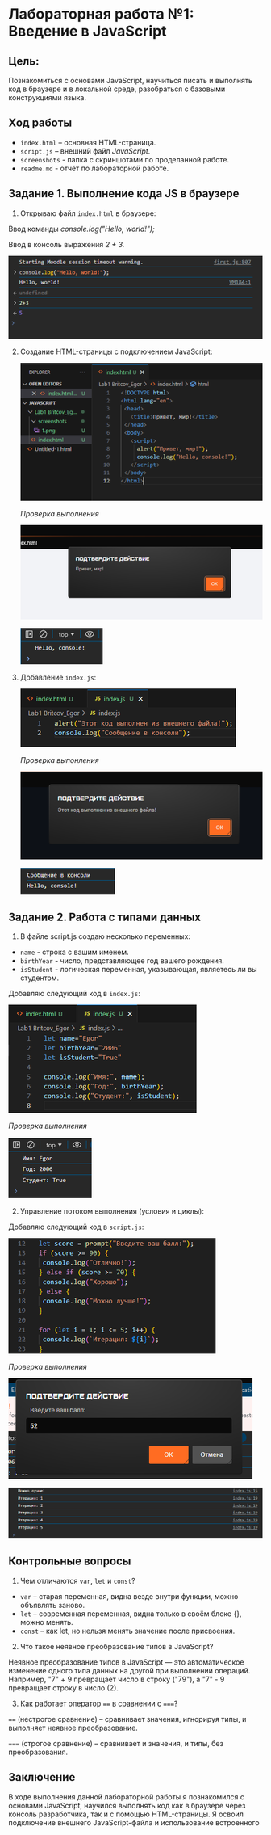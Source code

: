
# Лабораторная работа №1: Введение в JavaScript

## Цель:
Познакомиться с основами JavaScript, научиться писать и выполнять код в браузере и в локальной среде, разобраться с базовыми конструкциями языка.

## Ход работы
- `index.html` – основная HTML-страница.
- `script.js` – внешний файл *JavaScript*.
- `screenshots` - папка с скриншотами по проделанной работе.
- `readme.md` - отчёт по лабораторной работе.

## Задание 1. Выполнение кода JS в браузере
1. Открываю файл `index.html` в браузере:


 Ввод команды *console.log("Hello, world!");* 

 
 Ввод в консоль выражения *2 + 3.*
   
   ![S1](screenshots/1.png)
   
2. Создание HTML-страницы с подключением JavaScript:

   ![S2](screenshots/2.png)


   *Проверка выполнения*


   ![S3](screenshots/3.png)


   ![S4](screenshots/7.png)

4. Добавление `index.js`:


   ![S5](screenshots/4.png)
   
   *Проверка выпонления*


   ![S6](screenshots/6.png)


   ![S7](screenshots/8.png)




## Задание 2. Работа с типами данных

1. В файле script.js создаю несколько переменных:
- `name` - строка с вашим именем.
- `birthYear` - число, представляющее год вашего рождения.
- `isStudent` - логическая переменная, указывающая, являетесь ли вы студентом.


Добавляю следующий код в `index.js`:


![S8](screenshots/10.png)

*Проверка выполнения*

![S9](screenshots/9.png)

2. Управление потоком выполнения (условия и циклы):


Добавляю следующий код в `script.js`:

![S10](screenshots/13.png)

*Проверка выполнения*

![S11](screenshots/11.png)

![S12](screenshots/12.png)

## Контрольные вопросы
1. Чем отличаются `var`, `let` и `const`?

- `var` – старая переменная, видна везде внутри функции, можно объявлять заново.
- `let` – современная переменная, видна только в своём блоке {}, можно менять.
- `const` – как let, но нельзя менять значение после присвоения.

2. Что такое неявное преобразование типов в JavaScript?

Неявное преобразование типов в JavaScript — это автоматическое изменение одного типа данных на другой при выполнении операций. Например, "7" + 9 превращает число в строку ("79"), а "7" - 9 превращает строку в число (2).

3. Как работает оператор `==` в сравнении с `===`?

`==` (нестрогое сравнение) – сравнивает значения, игнорируя типы, и выполняет неявное преобразование.

`===` (строгое сравнение) – сравнивает и значения, и типы, без преобразования.


## Заключение
В ходе выполнения данной лабораторной работы я познакомился с основами JavaScript, научился выполнять код как в браузере через консоль разработчика, так и с помощью HTML-страницы. Я освоил подключение внешнего JavaScript-файла и использование встроенного <script> в HTML.

- Основные типы данных в JavaScript (строки, числа, логические значения).
- Объявление переменных с let, const и var и их различия.
- Управление потоком выполнения с помощью условных операторов (if-else).
- Использование циклов (for) для повторяющихся операций.

Практическое выполнение заданий помогло закрепить знания о синтаксисе языка и его основных конструкциях. Теперь я понимаю, как динамически управлять содержимым веб-страницы с помощью JavaScript.
